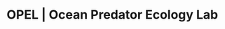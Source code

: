 # OPEL | Ocean Predator Ecology Lab

<!--
Ocean Predator Ecology Lab at the University of Southampton, UK.
-->
